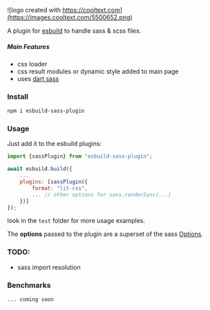 ![logo created with https://cooltext.com](https://images.cooltext.com/5500652.png)

A plugin for [esbuild](https://esbuild.github.io/) to handle sass & scss files.
##### Main Features
* css loader
* css result modules or dynamic style added to main page
* uses [dart sass](https://www.npmjs.com/package/sass)

### Install
```bash
npm i esbuild-sass-plugin
```

### Usage
Just add it to the esbuild plugins:
```javascript
import {sassPlugin} from "esbuild-sass-plugin";

await esbuild.build({
    ...
    plugins: [sassPlugin({
        format: "lit-css",
        ... // other options for sass.renderSync(...)
    })]
});
```
look in the `test` folder for more usage examples.

The **options** passed to the plugin are a superset of the sass [Options](https://sass-lang.com/documentation/js-api#options).

### TODO:

* sass import resolution

### Benchmarks
```
... coming soon
```

